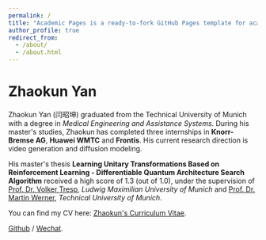 ```yaml
---
permalink: /
title: "Academic Pages is a ready-to-fork GitHub Pages template for academic personal websites"
author_profile: true
redirect_from: 
  - /about/
  - /about.html
---
```


# Zhaokun Yan 

Zhaokun Yan (闫昭坤) graduated from the Technical University of Munich with a degree in *Medical Engineering and Assistance Systems*. During his master's studies, Zhaokun has completed three internships in **Knorr-Bremse AG**, **Huawei WMTC** and **Frontis**. His current research direction is video generation and diffusion modeling. 

His master's thesis **Learning Unitary Transformations Based on Reinforcement Learning - Differentiable Quantum Architecture Search Algorithm** received a high score of 1.3 (out of 1.0), under the supervision of [Prof. Dr. Volker Tresp](https://www.dbs.ifi.lmu.de/~tresp/), *Ludwig Maximilian University of Munich* and [Prof. Dr. Martin Werner](https://www.bgd.ed.tum.de/team/martin_werner.html), *Technical University of Munich*. 

You can find my CV here: [Zhaokun's Curriculum Vitae](../assets/Curriculum_Vitae.pdf).

[Github](https://github.com/Jan8217) / [Wechat](.../images/wechat.png).
